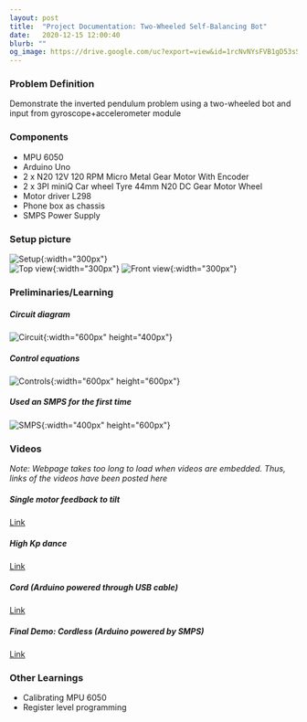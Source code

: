 ```yaml
---
layout: post
title:  "Project Documentation: Two-Wheeled Self-Balancing Bot"
date:   2020-12-15 12:00:40
blurb: ""
og_image: https://drive.google.com/uc?export=view&id=1rcNvNYsFVB1gD53sSZDeMY9jsPG_-MVd
---
```


### Problem Definition
Demonstrate the inverted pendulum problem using a two-wheeled bot and input from gyroscope+accelerometer module


### Components
- MPU 6050
- Arduino Uno
- 2 x N20 12V 120 RPM Micro Metal Gear Motor With Encoder
- 2 x 3PI miniQ Car wheel Tyre 44mm N20 DC Gear Motor Wheel
- Motor driver L298
- Phone box as chassis
- SMPS Power Supply

### Setup picture
![Setup](https://drive.google.com/uc?export=view&id=1rcNvNYsFVB1gD53sSZDeMY9jsPG_-MVd){:width="300px"}
<br />
![Top view](https://drive.google.com/uc?export=view&id=1mP7h74WsNAFpZM_YsvvMDWKt1dw0facA){:width="300px"}
![Front view](https://drive.google.com/uc?export=view&id=1bg_S1AHhZK-gHUshxIrYfyenvD8KdMCe){:width="300px"}


### Preliminaries/Learning

##### Circuit diagram
![Circuit](https://drive.google.com/uc?export=view&id=1cDbWtCxjrUfJVoNLGPj99qQ5-iv488So){:width="600px" height="400px"}

##### Control equations
![Controls](https://drive.google.com/uc?export=view&id=1dBBVt9U_n886CcJT5n7GS9cWwQJgQz5Y){:width="600px" height="600px"}

##### Used an SMPS for the first time
![SMPS](https://drive.google.com/uc?export=view&id=1GmDltEXaGWgTUilP63WYu0Hzm2IvS-mo){:width="400px" height="600px"}


### Videos

*Note: Webpage takes too long to load when videos are embedded. Thus, links of the videos have been posted here*

##### Single motor feedback to tilt
[Link](https://drive.google.com/uc?export=view&id=1txB1wECq1SekcQoCvZviClIgD5hpdTyJ)

##### High Kp dance
[Link](https://drive.google.com/uc?export=view&id=10bm4_1NTQzhSNADEQV_8h9a8oLu4mA-Y)

##### Cord (Arduino powered through USB cable)
[Link](https://drive.google.com/uc?export=view&id=1ph00gV7dFbrdqpeK0FsKof0Ds0b58oQw)

##### Final Demo: Cordless (Arduino powered by SMPS)
[Link](https://drive.google.com/uc?export=view&id=11Vv4a78ACT_ELX9CO-pQlDlRg6kWfgtv)


### Other Learnings
- Calibrating MPU 6050
- Register level programming